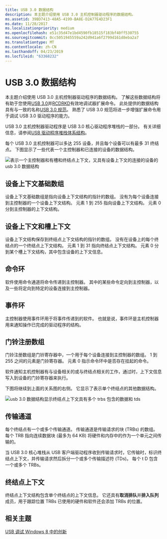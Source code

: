 ```yaml
---
title: USB 3.0 数据结构
description: 本主题介绍使用 USB 3.0 主机控制器驱动程序的数据结构。
ms.assetid: 39BD7413-48A5-4199-BA8E-D2A77E4D23F1
ms.date: 11/28/2017
ms.localizationpriority: medium
ms.openlocfilehash: e51c35d47e1bd4590fb18515f183bf40ff530755
ms.sourcegitcommit: 0cc5051945559a242d941a6f2799d161d8eba2a7
ms.translationtype: MT
ms.contentlocale: zh-CN
ms.lasthandoff: 04/23/2019
ms.locfileid: "63368232"
---
```

# <a name="usb-30-data-structures"></a>USB 3.0 数据结构


本主题介绍使用 USB 3.0 主机控制器驱动程序的数据结构。 了解这些数据结构将有助于您使用[USB 3.0](usb-3-extensions.md)并[RCDRKD](rcdrkd-extensions.md)有效地调试器扩展命令。 此处提供的数据结构具有与一致的名称[USB 3.0 规范](https://go.microsoft.com/fwlink/p?LinkID=224892)。 熟悉了 USB 3.0 规范将进一步增强扩展命令用于调试 USB 3.0 驱动程序的能力。

USB 3.0 主机控制器驱动程序是 USB 3.0 核心驱动程序堆栈的一部分。 有关详细信息，请参阅[USB 驱动程序堆栈体系结构](https://go.microsoft.com/fwlink/p?LinkID=251983)。

每个 USB 3.0 主机控制器可以多达 255 设备，并且每个设备可以有最多 31 终结点。 下图显示了一些代表一个主控制器和已连接的设备的数据结构。

![表示一个主控制器和有槽和终结点上下文，又具有设备上下文的连接的设备的 usb 3.0 数据结构](images/usb3structures01.png)

## <a name="span-iddevicecontextbasearrayspanspan-iddevicecontextbasearrayspanspan-iddevicecontextbasearrayspandevice-context-base-array"></a><span id="Device_Context_Base_Array"></span><span id="device_context_base_array"></span><span id="DEVICE_CONTEXT_BASE_ARRAY"></span>设备上下文基础数组


设备上下文基础数组是指向设备上下文结构的指针的数组。 没有为每个设备连接到主控制器的一个设备上下文结构。 元素 1 到 255 指向设备上下文结构。 元素 0 分到主控制器的上下文结构。

## <a name="span-iddevicecontextandslotcontextspanspan-iddevicecontextandslotcontextspanspan-iddevicecontextandslotcontextspandevice-context-and-slot-context"></a><span id="Device_Context_and_Slot_Context"></span><span id="device_context_and_slot_context"></span><span id="DEVICE_CONTEXT_AND_SLOT_CONTEXT"></span>设备上下文和槽上下文


设备上下文结构保存到终结点上下文结构的指针的数组。 没有在设备上的每个终结点的一个终结点上下文结构。 元素 1 到 31 指向终结点上下文结构。 元素 0 分到某个槽上下文结构，其中包含设备的上下文信息。

## <a name="span-idcommandringspanspan-idcommandringspanspan-idcommandringspancommand-ring"></a><span id="Command_Ring"></span><span id="command_ring"></span><span id="COMMAND_RING"></span>命令环


软件使用命令通道将命令传递到主控制器。 其中的某些命令定向到主控制器，以及一些将定向到特定的设备连接到主控制器。

## <a name="span-ideventringspanspan-ideventringspanspan-ideventringspanevent-ring"></a><span id="Event_Ring"></span><span id="event_ring"></span><span id="EVENT_RING"></span>事件环


主控制器使用事件环用于将事件传递到的软件。 也就是说，事件环是主机控制器用来通知操作已完成的驱动程序的结构。

## <a name="span-iddoorbellregisterarrayspanspan-iddoorbellregisterarrayspanspan-iddoorbellregisterarrayspandoorbell-register-array"></a><span id="Doorbell_Register_Array"></span><span id="doorbell_register_array"></span><span id="DOORBELL_REGISTER_ARRAY"></span>门铃注册数组


门铃注册数组是门铃寄存器中，一个用于每个设备连接到主控制器的数组。 1 到 255 之间的元素是门铃寄存器。 元素 0 指示命令环中是否存在挂起的命令。

软件通知主机控制器有与设备相关的或与终结点相关的工作，通过时，上下文信息写入到设备的门铃寄存器来执行。

下图将继续到上面的关系图的右侧。 它显示了表示单个终结点的其他数据结构。

![usb 3.0 数据结构显示终结点上下文具有多个 trbs 包含的数据和 tds](images/usb3structures02.png)

## <a name="span-idtransferringspanspan-idtransferringspanspan-idtransferringspantransfer-ring"></a><span id="Transfer_Ring"></span><span id="transfer_ring"></span><span id="TRANSFER_RING"></span>传输通道


每个终结点有一个或多个传输通道。 传输通道是传输请求的块 (TRBs) 的数组。 每个 TRB 指向连续数据块 (最多为 64 KB) 将硬件和内存中的作为一个单元之间传输的。

当 USB 3.0 核心堆栈从 USB 客户端驱动程序收到传输请求时，它传输时，标识终结点上下文，并传输请求然后拆分一个或多个传输描述符 (TDs)。 每个 t D 包含一个或多个 TRBs。

## <a name="span-idendpointcontextspanspan-idendpointcontextspanspan-idendpointcontextspanendpoint-context"></a><span id="Endpoint_Context"></span><span id="endpoint_context"></span><span id="ENDPOINT_CONTEXT"></span>终结点上下文


终结点上下文结构包含单个终结点的上下文信息。 它还具有**取消排队**并**排入队列**成员，用于跟踪位置 TRBs 已使用的硬件和软件还会添加 TRBs 的位置。

## <a name="span-idrelatedtopicsspanrelated-topics"></a><span id="related_topics"></span>相关主题


[USB 调试 Windows 8 中的创新](https://go.microsoft.com/fwlink/p/?LinkID=249153)

 

 






